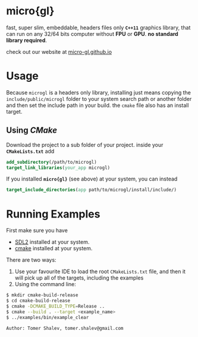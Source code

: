 # micro{gl}

fast, super slim, embeddable, headers files only **`C++11`** graphics library, that  
can run on any 32/64 bits computer without **FPU** or **GPU**. **no standard library required**.

check out our website at [micro-gl.github.io](micro-gl.github.io)

# Usage
Because `microgl` is a headers only library, installing just means copying the `include/public/microgl`
folder to your system search path or another folder and then set the include path in your build.
the `cmake` file also has an install target.

## Using *CMake*
Download the project to a sub folder of your project. inside your **`CMakeLists.txt`** add
```cmake
add_subdirectory(/path/to/microgl)
target_link_libraries(your_app microgl)
```
If you installed **`micro{gl}`** (see above) at your system, you can instead
```cmake
target_include_directories(app path/to/microgl/install/include/)
```

# Running Examples
First make sure you have 
 - [SDL2](https://www.libsdl.org/) installed at your system.  
 - [cmake](https://cmake.org/download/) installed at your system.

There are two ways:
1. Use your favourite IDE to load the root `CMakeLists.txt` file, and then it   
   will pick up all of the targets, including the examples
2. Using the command line:
```bash
$ mkdir cmake-build-release
$ cd cmake-build-release
$ cmake -DCMAKE_BUILD_TYPE=Release ..
$ cmake --build . --target <example_name>
$ ../examples/bin/example_clear
```

```text
Author: Tomer Shalev, tomer.shalev@gmail.com
```